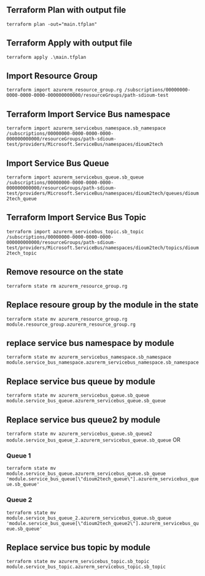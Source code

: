## Terraform Plan with output file
`
terraform plan -out="main.tfplan"
`

## Terraform Apply with output file 
`
terraform apply .\main.tfplan
`

## Import Resource Group
`
terraform import azurerm_resource_group.rg /subscriptions/00000000-0000-0000-0000-000000000000/resourceGroups/path-sdioum-test
`

## Terraform Import Service Bus namespace
`
terraform import azurerm_servicebus_namespace.sb_namespace /subscriptions/00000000-0000-0000-0000-000000000000/resourceGroups/path-sdioum-test/providers/Microsoft.ServiceBus/namespaces/dioum2tech
`

## Import Service Bus Queue
`
terraform import azurerm_servicebus_queue.sb_queue /subscriptions/00000000-0000-0000-0000-000000000000/resourceGroups/path-sdioum-test/providers/Microsoft.ServiceBus/namespaces/dioum2tech/queues/dioum2tech_queue
`

## Terraform Import Service Bus Topic
`
terraform import azurerm_servicebus_topic.sb_topic /subscriptions/00000000-0000-0000-0000-000000000000/resourceGroups/path-sdioum-test/providers/Microsoft.ServiceBus/namespaces/dioum2tech/topics/dioum2tech_topic
`

## Remove resource on the state
`
terraform state rm azurerm_resource_group.rg
`

## Replace resoure group by the module in the state
`
terraform state mv azurerm_resource_group.rg module.resource_group.azurerm_resource_group.rg
`

## replace service bus namespace by module
`
terraform state mv azurerm_servicebus_namespace.sb_namespace module.service_bus_namespace.azurerm_servicebus_namespace.sb_namespace
`

## Replace service bus queue by module
`
terraform state mv azurerm_servicebus_queue.sb_queue module.service_bus_queue.azurerm_servicebus_queue.sb_queue
`

## Replace service bus queue2 by module
`
terraform state mv azurerm_servicebus_queue.sb_queue2 module.service_bus_queue_2.azurerm_servicebus_queue.sb_queue
`
OR

### Queue 1
`
terraform state mv module.service_bus_queue.azurerm_servicebus_queue.sb_queue 'module.service_bus_queue[\"dioum2tech_queue\"].azurerm_servicebus_queue.sb_queue'
`

### Queue 2
`
terraform state mv module.service_bus_queue_2.azurerm_servicebus_queue.sb_queue 'module.service_bus_queue[\"dioum2tech_queue2\"].azurerm_servicebus_queue.sb_queue'
`

## Replace service bus topic by module 
`
terraform state mv azurerm_servicebus_topic.sb_topic module.service_bus_topic.azurerm_servicebus_topic.sb_topic
`
